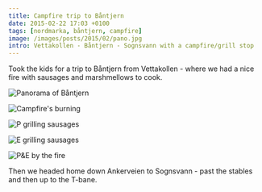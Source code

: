 ```yaml
---
title: Campfire trip to Båntjern
date: 2015-02-22 17:03 +0100
tags: [nordmarka, båntjern, campfire]
image: /images/posts/2015/02/pano.jpg
intro: Vettakollen - Båntjern - Sognsvann with a campfire/grill stop
---
```


Took the kids for a trip to Båntjern from Vettakollen - where we had a nice fire with sausages and marshmellows to cook.

![Panorama of Båntjern](/images/posts/2015/02/pano.jpg)

![Campfire's burning](/images/posts/2015/02/fire.jpg)

![P grilling sausages](/images/posts/2015/02/p-grill.jpg)

![E grilling sausages](/images/posts/2015/02/e-grill.jpg)

![P&E by the fire](/images/posts/2015/02/p-and-e.jpg)

Then we headed home down Ankerveien to Sognsvann - past the stables and then up to the T-bane.
